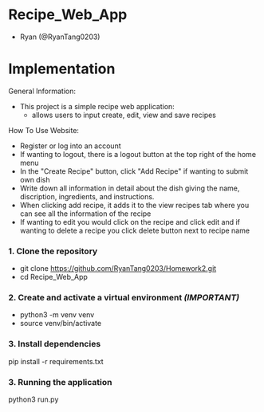 # Recipe_Web_App
- Ryan (@RyanTang0203)

# Implementation
General Information:
- This project is a simple recipe web application:
  - allows users to input create, edit, view and save recipes
 
How To Use Website:
- Register or log into an account
- If wanting to logout, there is a logout button at the top right of the home menu
- In the "Create Recipe" button, click "Add Recipe" if wanting to submit own dish
- Write down all information in detail about the dish giving the name, discription, ingredients, and instructions.
- When clicking add recipe, it adds it to the view recipes tab where you can see all the information of the recipe
- If wanting to edit you would click on the recipe and click edit and if wanting to delete a recipe you click delete button next to recipe name

### 1. Clone the repository
- git clone https://github.com/RyanTang0203/Homework2.git
- cd Recipe_Web_App

### 2. Create and activate a virtual environment *(IMPORTANT)*
- python3 -m venv venv
- source venv/bin/activate

### 3. Install dependencies
pip install -r requirements.txt

### 3. Running the application
python3 run.py
